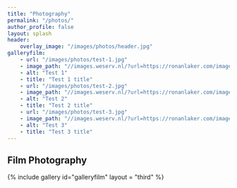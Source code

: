 ```yaml
---
title: "Photography"
permalink: "/photos/"
author_profile: false
layout: splash
header:
    overlay_image: "/images/photos/header.jpg"
galleryfilm:
    - url: "/images/photos/test-1.jpg"
    - image_path: "//images.weserv.nl/?url=https://ronanlaker.com/images/photos/test-1.jpg&w=300&h=300&output=jpg&q=50&t=square"
    - alt: "Test 1"
    - title: "Test 1 title"
    - url: "/images/photos/test-2.jpg"
    - image_path: "//images.weserv.nl/?url=https://ronanlaker.com/images/photos/test-2.jpg&w=300&h=300&output=jpg&q=50&t=square"
    - alt: "Test 2"
    - title: "Test 2 title"
    - url: "/images/photos/test-3.jpg"
    - image_path: "//images.weserv.nl/?url=https://ronanlaker.com/images/photos/test-3.jpg&w=300&h=300&output=jpg&q=50&t=square"
    - alt: "Test 3"
    - title: "Test 3 title"
---
```


## Film Photography

{% include gallery id="galleryfilm" layout = "third" %}
